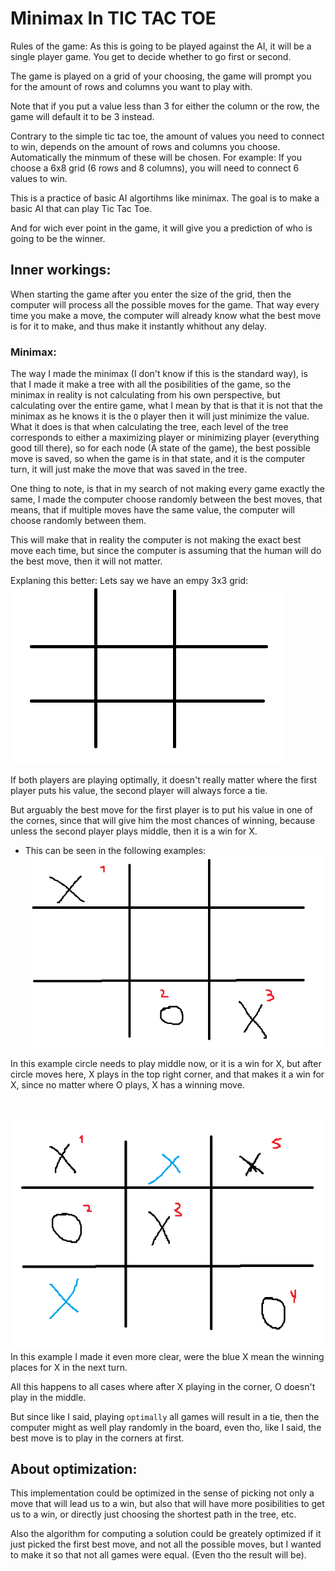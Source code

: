 # Minimax In TIC TAC TOE
Rules of the game:
As this is going to be played against the AI, it will be a single player game.
You get to decide whether to go first or second.

The game is played on a grid of your choosing, the game will prompt you for the amount of rows and columns you want to play with.

Note that if you put a value less than 3 for either the column or the row, the game will default it to be 3 instead.

Contrary to the simple tic tac toe, the amount of values you need to connect to win, depends on the amount of rows and columns you choose. Automatically the minmum of these will be chosen.
For example:
    If you choose a 6x8 grid (6 rows and 8 columns), you will need to connect 6 values to win.


This is a practice of basic AI algortihms like minimax.
The goal is to make a basic AI that can play Tic Tac Toe.

And for wich ever point in the game, it will give you a prediction of who is going to be the winner.

## Inner workings:
When starting the game after you enter the size of the grid, then the computer will process all the possible moves for the game.
That way every time you make a move, the computer will already know what the best move is for it to make, and thus make it instantly whithout any delay.

### Minimax:
The way I made the minimax (I don't know if this is the standard way), is that I made it make a tree with all the posibilities of the game, so the minimax in reality is not calculating from his own perspective, but calculating over the entire game, what I mean by that is that it is not that the minimax as he knows it is the `O` player then it will just minimize the value. What it does is that when calculating the tree, each level of the tree corresponds to either a maximizing player or minimizing player (everything good till there), so for each node (A state of the game), the best possible move is saved, so when the game is in that state, and it is the computer turn, it will just make the move that was saved in the tree.

One thing to note, is that in my search of not making every game exactly the same, I made the computer choose randomly between the best moves, that means, that if multiple moves have the same value, the computer will choose randomly between them.

This will make that in reality the computer is not making the exact best move each time, but since the computer is assuming that the human will do the best move, then it will not matter.

Explaning this better:
Lets say we have an empy 3x3 grid:
    ![Alt text](./forReadme/empty3x3grid.png "Empty grid")

If both players are playing optimally, it doesn't really matter where the first player puts his value, the second player will always force a tie.

But arguably the best move for the first player is to put his value in one of the cornes, since that will give him the most chances of winning, because unless the second player plays middle, then it is a win for X.
* This can be seen in the following examples:
    ![Alt text](./forReadme/winning1.png "First player corner")

In this example circle needs to play middle now, or it is a win for X, but after circle moves here, X plays in the top right corner, and that makes it a win for X, since no matter where O plays, X has a winning move.

<br><br>
    ![Alt text](./forReadme/winning2.png "Second player middle")
In this example I made it even more clear, were the blue X mean the winning places for X in the next turn.

All this happens to all cases where after X playing in the corner, O doesn't play in the middle.

But since like I said, playing `optimally` all games will result in a tie, then the computer might as well play randomly in the board, even tho, like I said, the best move is to play in the corners at first.


## About optimization:
This implementation could be optimized in the sense of picking not only a move that will lead us to a win, but also that will have more posibilities to get us to a win, or directly just choosing the shortest path in the tree, etc.

Also the algorithm for computing a solution could be greately optimized if it just picked the first best move, and not all the possible moves, but I wanted to make it so that not all games were equal. (Even tho the result will be).